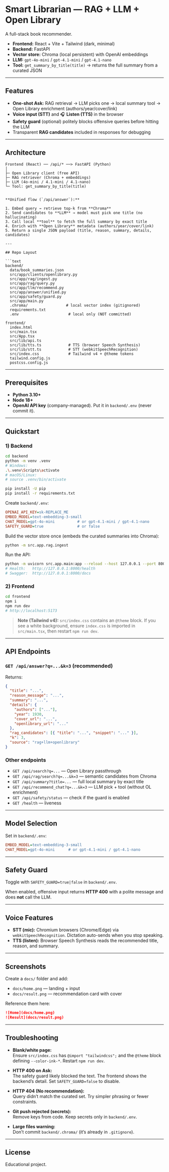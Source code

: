 
# Smart Librarian — RAG + LLM + Open Library

A full-stack book recommender.

- **Frontend:** React + Vite + Tailwind (dark, minimal)
- **Backend:** FastAPI
- **Vector store:** Chroma (local persistent) with OpenAI embeddings
- **LLM:** `gpt-4o-mini` / `gpt-4.1-mini` / `gpt-4.1-nano`
- **Tool:** `get_summary_by_title(title)` → returns the full summary from a curated JSON

---

## Features

-  **One-shot Ask:** RAG retrieval → LLM picks one → local summary tool → Open Library enrichment (authors/year/cover/link)
-  **Voice input (STT)** and 🎧 **Listen (TTS)** in the browser
-  **Safety guard** (optional) politely blocks offensive queries before hitting the LLM
-  Transparent **RAG candidates** included in responses for debugging

---

## Architecture

```text
Frontend (React) ── /api/* ──> FastAPI (Python)
│
├─ Open Library client (free API)
├─ RAG retriever (Chroma + embeddings)
├─ LLM (4o-mini / 4.1-mini / 4.1-nano)
└─ Tool: get_summary_by_title(title)


**Unified flow (`/api/answer`):**

1. Embed query → retrieve top-k from **Chroma**  
2. Send candidates to **LLM** → model must pick one title (no hallucinating)  
3. Call local **tool** to fetch the full summary by exact title  
4. Enrich with **Open Library** metadata (authors/year/cover/link)  
5. Return a single JSON payload (title, reason, summary, details, candidates)

---

## Repo Layout

```text
backend/
  data/book_summaries.json
  src/app/clients/openlibrary.py
  src/app/rag/ingest.py
  src/app/rag/query.py
  src/app/llm/recommend.py
  src/app/answer/unified.py
  src/app/safety/guard.py
  src/app/main.py
  .chroma/                 # local vector index (gitignored)
  requirements.txt
  .env                      # local only (NOT committed)

frontend/
  index.html
  src/main.tsx
  src/App.tsx
  src/lib/api.ts
  src/lib/tts.ts            # TTS (browser Speech Synthesis)
  src/lib/stt.ts            # STT (webkitSpeechRecognition)
  src/index.css             # Tailwind v4 + @theme tokens
  tailwind.config.js
  postcss.config.js
```

---

## Prerequisites

- **Python 3.10+**
- **Node 18+**
- **OpenAI API key** (company-managed). Put it in `backend/.env` (never commit it).

---

## Quickstart

### 1) Backend

```bash
cd backend
python -m venv .venv
# Windows:
.\.venv\Scripts\activate
# macOS/Linux:
# source .venv/bin/activate

pip install -U pip
pip install -r requirements.txt
```

Create `backend/.env`:

```ini
OPENAI_API_KEY=sk-REPLACE_ME
EMBED_MODEL=text-embedding-3-small
CHAT_MODEL=gpt-4o-mini          # or gpt-4.1-mini / gpt-4.1-nano
SAFETY_GUARD=true               # or false
```

Build the vector store once (embeds the curated summaries into Chroma):

```bash
python -m src.app.rag.ingest
```

Run the API:

```bash
python -m uvicorn src.app.main:app --reload --host 127.0.0.1 --port 8000
# Health:   http://127.0.0.1:8000/health
# Swagger:  http://127.0.0.1:8000/docs
```

### 2) Frontend

```bash
cd frontend
npm i
npm run dev
# http://localhost:5173
```

> **Note (Tailwind v4):** `src/index.css` contains an `@theme` block. If you see a white background, ensure `index.css` is imported in `src/main.tsx`, then restart `npm run dev`.

---

## API Endpoints

### `GET /api/answer?q=...&k=3` (recommended)

Returns:

```json
{
  "title": "...",
  "reason_message": "...",
  "summary": "...",
  "details": {
    "authors": ["..."],
    "year": 1930,
    "cover_url": "...",
    "openlibrary_url": "..."
  },
  "rag_candidates": [{ "title": "...", "snippet": "..." }],
  "k": 3,
  "source": "rag+llm+openlibrary"
}
```

### Other endpoints

- `GET /api/search?q=...` — Open Library passthrough  
- `GET /api/rag/search?q=...&k=3` — semantic candidates from Chroma  
- `GET /api/summary?title=...` — full local summary by exact title  
- `GET /api/recommend_chat?q=...&k=3` — LLM pick + tool (without OL enrichment)  
- `GET /api/safety/status` — check if the guard is enabled  
- `GET /health` — liveness

---

## Model Selection

Set in `backend/.env`:

```ini
EMBED_MODEL=text-embedding-3-small
CHAT_MODEL=gpt-4o-mini      # or gpt-4.1-mini / gpt-4.1-nano
```

---

## Safety Guard

Toggle with `SAFETY_GUARD=true|false` in `backend/.env`.

When enabled, offensive input returns **HTTP 400** with a polite message and does **not** call the LLM.

---

## Voice Features

- **STT (mic):** Chromium browsers (Chrome/Edge) via `webkitSpeechRecognition`. Dictation auto-sends when you stop speaking.  
- **TTS (listen):** Browser Speech Synthesis reads the recommended title, reason, and summary.

---

## Screenshots

Create a `docs/` folder and add:

- `docs/home.png` — landing + input  
- `docs/result.png` — recommendation card with cover

Reference them here:

```md
![Home](docs/home.png)
![Result](docs/result.png)
```

---

## Troubleshooting

- **Blank/white page:**  
  Ensure `src/index.css` has `@import "tailwindcss";` and the `@theme` block defining `--color-ink-*`. Restart `npm run dev`.

- **HTTP 400 on Ask:**  
  The safety guard likely blocked the text. The frontend shows the backend’s detail. Set `SAFETY_GUARD=false` to disable.

- **HTTP 404 (No recommendation):**  
  Query didn’t match the curated set. Try simpler phrasing or fewer constraints.

- **Git push rejected (secrets):**  
  Remove keys from code. Keep secrets only in `backend/.env`.

- **Large files warning:**  
  Don’t commit `backend/.chroma/` (it’s already in `.gitignore`).

---

## License

Educational project.
```

